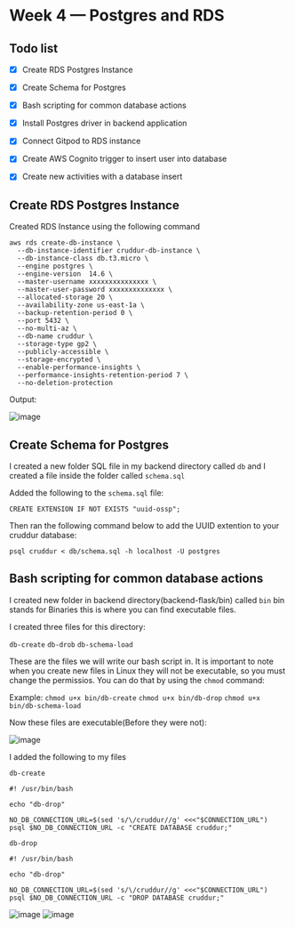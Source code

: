 # Week 4 — Postgres and RDS

## Todo list
- [x] Create RDS Postgres Instance
- [x] Create Schema for Postgres
- [x] Bash scripting for common database actions
- [x] Install Postgres driver in backend application
- [x] Connect Gitpod to RDS instance
- [x] Create AWS Cognito trigger to insert user into database
- [x] Create new activities with a database insert


## Create RDS Postgres Instance

Created RDS Instance using the following command
```
aws rds create-db-instance \
  --db-instance-identifier cruddur-db-instance \
  --db-instance-class db.t3.micro \
  --engine postgres \
  --engine-version  14.6 \
  --master-username xxxxxxxxxxxxxxx \
  --master-user-password xxxxxxxxxxxxxx \
  --allocated-storage 20 \
  --availability-zone us-east-1a \
  --backup-retention-period 0 \
  --port 5432 \
  --no-multi-az \
  --db-name cruddur \
  --storage-type gp2 \
  --publicly-accessible \
  --storage-encrypted \
  --enable-performance-insights \
  --performance-insights-retention-period 7 \
  --no-deletion-protection
  ```

Output:

![image](https://user-images.githubusercontent.com/46639580/227401631-0fc40aa1-e8b5-414e-8d04-4e071cdf6129.png)

##  Create Schema for Postgres

I created a new folder SQL file in my backend directory called `db` and I created a file inside the folder called `schema.sql`

Added the following to the `schema.sql` file:

`CREATE EXTENSION IF NOT EXISTS "uuid-ossp";`

Then ran the following command below to add the UUID extention to your cruddur database:
```
psql cruddur < db/schema.sql -h localhost -U postgres
```


## Bash scripting for common database actions

I created new folder in backend directory(backend-flask/bin) called `bin` bin stands for Binaries this is where you can find executable files.

I created three files for this directory:

`db-create`
`db-drob`
`db-schema-load`

These are the files we will write our bash script in. It is important to note when you create new files in Linux they will not be executable, so you must change the permissios. You can do that by using the `chmod` command:

Example: `chmod u+x bin/db-create`
        `chmod u+x bin/db-drop`
        `chmod u+x bin/db-schema-load`
        
Now these files are executable(Before they were not):

![image](https://user-images.githubusercontent.com/46639580/227411486-70d0a461-c3d6-4a65-91db-6123913b0474.png) 

I added the following to my files

`db-create`
```
#! /usr/bin/bash

echo "db-drop"

NO_DB_CONNECTION_URL=$(sed 's/\/cruddur//g' <<<"$CONNECTION_URL")
psql $NO_DB_CONNECTION_URL -c "CREATE DATABASE cruddur;"
```

`db-drop`
```
#! /usr/bin/bash

echo "db-drop"

NO_DB_CONNECTION_URL=$(sed 's/\/cruddur//g' <<<"$CONNECTION_URL")
psql $NO_DB_CONNECTION_URL -c "DROP DATABASE cruddur;"
```
![image](https://user-images.githubusercontent.com/46639580/227412630-24a64f4b-2752-46fb-9edb-8264b045e84c.png)
![image](https://user-images.githubusercontent.com/46639580/227414538-6801b2be-fd70-4127-ba79-0623574f525d.png)

